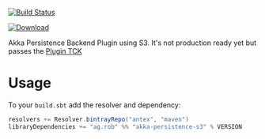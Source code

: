 [![Build Status](https://travis-ci.com/an-tex/akka-persistence-s3.svg?branch=master)](https://travis-ci.com/an-tex/akka-persistence-s3)

[ ![Download](https://api.bintray.com/packages/antex/maven/akka-persistence-s3/images/download.svg) ](https://bintray.com/antex/maven/akka-persistence-s3/_latestVersion)

Akka Persistence Backend Plugin using S3. It's not production ready yet but passes the [Plugin TCK](https://doc.akka.io/docs/akka/current/persistence-journals.html#plugin-tck)


# Usage

To your `build.sbt` add the resolver and dependency:

```sbt
resolvers += Resolver.bintrayRepo("antex", "maven")
libraryDependencies += "ag.rob" %% "akka-persistence-s3" % VERSION
```